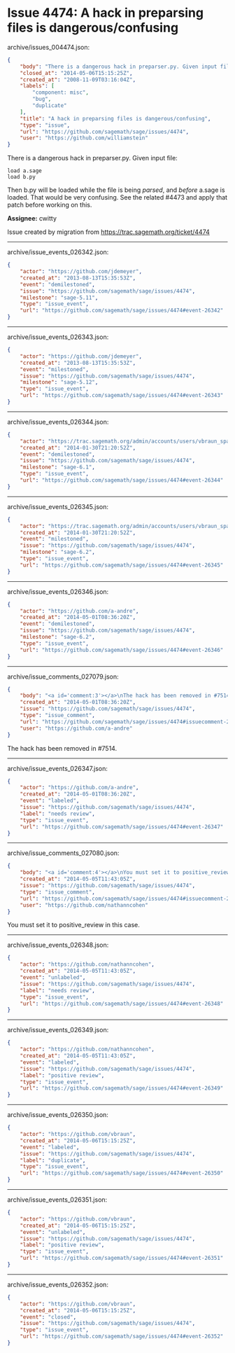 # Issue 4474: A hack in preparsing files is dangerous/confusing

archive/issues_004474.json:
```json
{
    "body": "There is a dangerous hack in preparser.py. Given input file:\n\n```\nload a.sage\nload b.py\n```\n   \nThen b.py will be loaded while the file is being *parsed*, and *before* a.sage is loaded.  That would be very confusing.  See the related #4473 and apply that patch before working on this.\n\n**Assignee:** cwitty\n\nIssue created by migration from https://trac.sagemath.org/ticket/4474\n\n",
    "closed_at": "2014-05-06T15:15:25Z",
    "created_at": "2008-11-09T03:16:04Z",
    "labels": [
        "component: misc",
        "bug",
        "duplicate"
    ],
    "title": "A hack in preparsing files is dangerous/confusing",
    "type": "issue",
    "url": "https://github.com/sagemath/sage/issues/4474",
    "user": "https://github.com/williamstein"
}
```
There is a dangerous hack in preparser.py. Given input file:

```
load a.sage
load b.py
```
   
Then b.py will be loaded while the file is being *parsed*, and *before* a.sage is loaded.  That would be very confusing.  See the related #4473 and apply that patch before working on this.

**Assignee:** cwitty

Issue created by migration from https://trac.sagemath.org/ticket/4474





---

archive/issue_events_026342.json:
```json
{
    "actor": "https://github.com/jdemeyer",
    "created_at": "2013-08-13T15:35:53Z",
    "event": "demilestoned",
    "issue": "https://github.com/sagemath/sage/issues/4474",
    "milestone": "sage-5.11",
    "type": "issue_event",
    "url": "https://github.com/sagemath/sage/issues/4474#event-26342"
}
```



---

archive/issue_events_026343.json:
```json
{
    "actor": "https://github.com/jdemeyer",
    "created_at": "2013-08-13T15:35:53Z",
    "event": "milestoned",
    "issue": "https://github.com/sagemath/sage/issues/4474",
    "milestone": "sage-5.12",
    "type": "issue_event",
    "url": "https://github.com/sagemath/sage/issues/4474#event-26343"
}
```



---

archive/issue_events_026344.json:
```json
{
    "actor": "https://trac.sagemath.org/admin/accounts/users/vbraun_spam",
    "created_at": "2014-01-30T21:20:52Z",
    "event": "demilestoned",
    "issue": "https://github.com/sagemath/sage/issues/4474",
    "milestone": "sage-6.1",
    "type": "issue_event",
    "url": "https://github.com/sagemath/sage/issues/4474#event-26344"
}
```



---

archive/issue_events_026345.json:
```json
{
    "actor": "https://trac.sagemath.org/admin/accounts/users/vbraun_spam",
    "created_at": "2014-01-30T21:20:52Z",
    "event": "milestoned",
    "issue": "https://github.com/sagemath/sage/issues/4474",
    "milestone": "sage-6.2",
    "type": "issue_event",
    "url": "https://github.com/sagemath/sage/issues/4474#event-26345"
}
```



---

archive/issue_events_026346.json:
```json
{
    "actor": "https://github.com/a-andre",
    "created_at": "2014-05-01T08:36:20Z",
    "event": "demilestoned",
    "issue": "https://github.com/sagemath/sage/issues/4474",
    "milestone": "sage-6.2",
    "type": "issue_event",
    "url": "https://github.com/sagemath/sage/issues/4474#event-26346"
}
```



---

archive/issue_comments_027079.json:
```json
{
    "body": "<a id='comment:3'></a>\nThe hack has been removed in #7514.",
    "created_at": "2014-05-01T08:36:20Z",
    "issue": "https://github.com/sagemath/sage/issues/4474",
    "type": "issue_comment",
    "url": "https://github.com/sagemath/sage/issues/4474#issuecomment-27079",
    "user": "https://github.com/a-andre"
}
```

<a id='comment:3'></a>
The hack has been removed in #7514.



---

archive/issue_events_026347.json:
```json
{
    "actor": "https://github.com/a-andre",
    "created_at": "2014-05-01T08:36:20Z",
    "event": "labeled",
    "issue": "https://github.com/sagemath/sage/issues/4474",
    "label": "needs review",
    "type": "issue_event",
    "url": "https://github.com/sagemath/sage/issues/4474#event-26347"
}
```



---

archive/issue_comments_027080.json:
```json
{
    "body": "<a id='comment:4'></a>\nYou must set it to positive_review in this case.",
    "created_at": "2014-05-05T11:43:05Z",
    "issue": "https://github.com/sagemath/sage/issues/4474",
    "type": "issue_comment",
    "url": "https://github.com/sagemath/sage/issues/4474#issuecomment-27080",
    "user": "https://github.com/nathanncohen"
}
```

<a id='comment:4'></a>
You must set it to positive_review in this case.



---

archive/issue_events_026348.json:
```json
{
    "actor": "https://github.com/nathanncohen",
    "created_at": "2014-05-05T11:43:05Z",
    "event": "unlabeled",
    "issue": "https://github.com/sagemath/sage/issues/4474",
    "label": "needs review",
    "type": "issue_event",
    "url": "https://github.com/sagemath/sage/issues/4474#event-26348"
}
```



---

archive/issue_events_026349.json:
```json
{
    "actor": "https://github.com/nathanncohen",
    "created_at": "2014-05-05T11:43:05Z",
    "event": "labeled",
    "issue": "https://github.com/sagemath/sage/issues/4474",
    "label": "positive review",
    "type": "issue_event",
    "url": "https://github.com/sagemath/sage/issues/4474#event-26349"
}
```



---

archive/issue_events_026350.json:
```json
{
    "actor": "https://github.com/vbraun",
    "created_at": "2014-05-06T15:15:25Z",
    "event": "labeled",
    "issue": "https://github.com/sagemath/sage/issues/4474",
    "label": "duplicate",
    "type": "issue_event",
    "url": "https://github.com/sagemath/sage/issues/4474#event-26350"
}
```



---

archive/issue_events_026351.json:
```json
{
    "actor": "https://github.com/vbraun",
    "created_at": "2014-05-06T15:15:25Z",
    "event": "unlabeled",
    "issue": "https://github.com/sagemath/sage/issues/4474",
    "label": "positive review",
    "type": "issue_event",
    "url": "https://github.com/sagemath/sage/issues/4474#event-26351"
}
```



---

archive/issue_events_026352.json:
```json
{
    "actor": "https://github.com/vbraun",
    "created_at": "2014-05-06T15:15:25Z",
    "event": "closed",
    "issue": "https://github.com/sagemath/sage/issues/4474",
    "type": "issue_event",
    "url": "https://github.com/sagemath/sage/issues/4474#event-26352"
}
```
